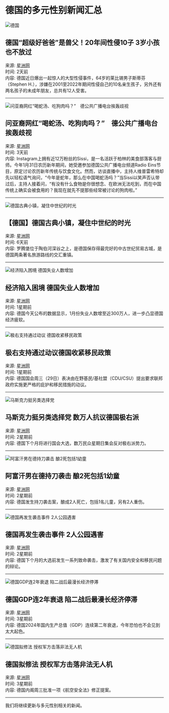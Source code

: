 # 德国的多元性别新闻汇总

![德国](https://www.sinchew.com.my/wp-content/uploads/2025/02/e5beb7e59bbde2809ce8b685e7baa7e5a5bde788b8e788b8e2809de698afe585bde788b6efbc81e680a7e4beb510e5ad9020e5b9b4e380803e5b281e5b08fe5ada9.jpg)

## 德国“超级好爸爸”是兽父！20年间性侵10子 3岁小孩也不放过
来源: [星洲网](https://www.sinchew.com.my/news/20250207/international/6275237)  
时间: 2天前  
内容: 德国近日爆出一起惊人的大型性侵事件，64岁的莱比锡男子斯蒂芬（Stephen H.），涉嫌在2001至2022年期间性侵自己的10名亲生孩子，另外还有两名孩子的未成年朋友，总共有12人受害。

---

![问亚裔网红“喝蛇汤、吃狗肉吗？”　德公共广播电台挨轰歧视](https://www.sinchew.com.my/wp-content/uploads/2025/02/e79c8be4b896e7958ce997aee4ba9ae8a394e7bd91e7baa2e2809ce5969de89b87e6b1a4e38081e59083e78b97e88289e59097efbc9fe2809de38080e5beb7e585ac-1024x576.jpg)

## 问亚裔网红“喝蛇汤、吃狗肉吗？”　德公共广播电台挨轰歧视
来源: [星洲网](https://www.sinchew.com.my/news/20250206/international/6270991)  
时间: 3天前  
内容: Instagram上拥有近12万粉丝的Sissi，是一名活跃于柏林的美食部落客与厨师。今年1月31日农历新年期间，她受邀参加德国公共广播电台频道Radio Eins节目，原定讨论农历新年传统与饮食文化。然而，访谈直播中，主持人维普雷希特却先以轻松语气询问，“今年是蛇年，那么在中国喝蛇汤吗？”当Sissi以笑声否认带过后，主持人接着问，“有没有什么食物是你很想念、在欧洲无法吃到，而在中国传统上确实会被食用的？我现在就先不提那些经常被讨论的狗肉啦。”

---

![德国古典小镇，凝住中世纪的时光](https://www.sinchew.com.my/wp-content/uploads/2025/02/e38090e5beb7e59bbde38091e5beb7e59bbde58fa4e585b8e5b08fe99587efbc8ce5879de4bd8fe4b8ade4b896e7baaae79a84e697b6e58589-11-aspect-ratio-1600-900.jpg)

## 【德国】德国古典小镇，凝住中世纪的时光
来源: [星洲网](https://www.sinchew.com.my/news/20250203/supplement/6262388)  
时间: 6天前  
内容: 罗腾堡位于陶伯河深谷之上，是德国保存得最完好的中古世纪贸易古城，是德国两条著名旅游路线的交汇重镇。

---

![经济陷入困境 德国失业人数增加](https://www.sinchew.com.my/wp-content/uploads/2025/01/e7bb8fe6b58ee999b7e585a5e59bb0e5a283-e5beb7e59bbde5a4b1e4b89ae4babae695b0e5a29ee58aa0-aspect-ratio-1600-900-1024x576.jpg)

## 经济陷入困境 德国失业人数增加
来源: [星洲网](https://www.sinchew.com.my/news/20250131/international/6258209)  
时间: 1星期前  
内容: 德国今天公布的数据显示，1月份失业人数增至近300万人，进一步凸显德国经济疲软。

---

![极右支持通过动议 ​德国收紧移民政策](https://www.sinchew.com.my/wp-content/uploads/2025/01/e79c8be4b896e7958cefbc89e69e81e58fb3e694afe68c81e9809ae8bf87e58aa8e8aeae-e2808be5beb7e59bbde694b6e7b4a7e7a7bbe6b091e694bfe7ad96-aspect-ratio-1600-900-1024x575.jpg)

## 极右支持通过动议 ​德国收紧移民政策
来源: [星洲网](https://www.sinchew.com.my/news/20250131/international/6256820)  
时间: 1星期前  
内容: 德国国会周三（29日）表决由在野基民/基社盟（CDU/CSU）提出要求联邦政府实施更严格的庇护和移民措施的动议。

---

![马斯克力挺另类选择党](https://www.sinchew.com.my/wp-content/uploads/2025/01/e998bfe5af8ce6b197e794b7e5ad90e59ca8e5beb7e59bbde585ace59bade68c81e58880e696bde8a2ade380802e6adbbe58c85e68bac1e5b9bce7aba5-aspect-ratio-1600-900-1024x576.jpg)

## 马斯克力挺另类选择党 数万人抗议德国极右派
来源: [星洲网](https://www.sinchew.com.my/news/20250126/international/6250290)  
时间: 2星期前  
内容: 德国下个月将进行国会大选，数万民众星期日集会反对极右派势力。

---

![阿富汗男在德持刀袭击 酿2死包括1幼童](https://www.sinchew.com.my/wp-content/uploads/2025/01/e79c8be4b896e7958c-e9a9ace696afe5858be58a9be68cbae58fa6e7b1bbe98089e68ba9e5859a-e695b0e4b887e4babae68a97e8aeaee5beb7e59bbde69e81e58fb3-1-aspect-ratio-1600-900-1024x576.jpg)

## 阿富汗男在德持刀袭击 酿2死包括1幼童
来源: [星洲网](https://www.sinchew.com.my/news/20250123/international/6241149)  
时间: 2星期前  
内容: 德国发生持刀袭击案，酿成2人死亡，包括1名儿童，另有2人重伤。

---

![德国再发生袭击事件 2人公园遇害](https://www.sinchew.com.my/wp-content/uploads/2025/01/Aschaffenburg-aspect-ratio-1600-900.jpg)

## 德国再发生袭击事件 2人公园遇害
来源: [星洲网](https://www.sinchew.com.my/news/20250123/international/6241050)  
时间: 2星期前  
内容: 德国下个月的大选前发生一系列致命袭击，激发了有关国内安全和移民问题的辩论。

---

![德国GDP连2年衰退 陷二战后最漫长经济停滞](https://www.sinchew.com.my/wp-content/uploads/2025/01/Germany-Christmas-Li11634978-20201125184746.jpg)

## 德国GDP连2年衰退 陷二战后最漫长经济停滞
来源: [星洲网](https://www.sinchew.com.my/news/20250116/finance/6224821)  
时间: 3星期前  
内容: 德国2024年国内生产总值（GDP）连续第二年衰退，今年恐怕也不会见到太大起色。

---

![德国拟修法 授权军方击落非法无人机](https://www.sinchew.com.my/wp-content/uploads/2025/01/e5beb7e59bbde694b6e7b4a7e7a7bbe6b091e694bfe7ad96-aspect-ratio-1600-900.jpg)

## 德国拟修法 授权军方击落非法无人机
来源: [星洲网](https://www.sinchew.com.my/news/20250116/international/6223341)  
时间: 3星期前  
内容: 德国内阁周三批准一项《航空安全法》修正提案。

---

我们将继续更新与多元性别相关的新闻。